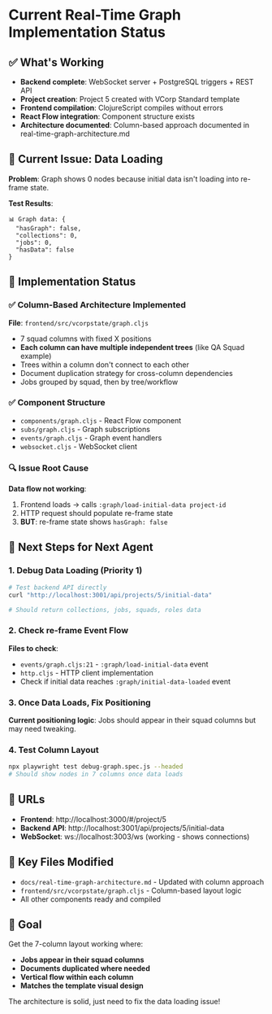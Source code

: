 # Current Real-Time Graph Implementation Status

## ✅ What's Working
- **Backend complete**: WebSocket server + PostgreSQL triggers + REST API
- **Project creation**: Project 5 created with VCorp Standard template
- **Frontend compilation**: ClojureScript compiles without errors
- **React Flow integration**: Component structure exists
- **Architecture documented**: Column-based approach documented in real-time-graph-architecture.md

## 🚨 Current Issue: Data Loading
**Problem**: Graph shows 0 nodes because initial data isn't loading into re-frame state.

**Test Results**:
```
📊 Graph data: {
  "hasGraph": false,
  "collections": 0, 
  "jobs": 0,
  "hasData": false
}
```

## 🔧 Implementation Status

### ✅ Column-Based Architecture Implemented
**File**: `frontend/src/vcorpstate/graph.cljs`
- 7 squad columns with fixed X positions
- **Each column can have multiple independent trees** (like QA Squad example)
- Trees within a column don't connect to each other
- Document duplication strategy for cross-column dependencies
- Jobs grouped by squad, then by tree/workflow

### ✅ Component Structure
- `components/graph.cljs` - React Flow component
- `subs/graph.cljs` - Graph subscriptions  
- `events/graph.cljs` - Graph event handlers
- `websocket.cljs` - WebSocket client

### 🔍 Issue Root Cause
**Data flow not working**:
1. Frontend loads → calls `:graph/load-initial-data project-id`
2. HTTP request should populate re-frame state
3. **BUT**: re-frame state shows `hasGraph: false`

## 🚀 Next Steps for Next Agent

### 1. Debug Data Loading (Priority 1)
```bash
# Test backend API directly
curl "http://localhost:3001/api/projects/5/initial-data"

# Should return collections, jobs, squads, roles data
```

### 2. Check re-frame Event Flow
**Files to check**:
- `events/graph.cljs:21` - `:graph/load-initial-data` event
- `http.cljs` - HTTP client implementation
- Check if initial data reaches `:graph/initial-data-loaded` event

### 3. Once Data Loads, Fix Positioning
**Current positioning logic**: Jobs should appear in their squad columns but may need tweaking.

### 4. Test Column Layout
```bash
npx playwright test debug-graph.spec.js --headed
# Should show nodes in 7 columns once data loads
```

## 📍 URLs
- **Frontend**: http://localhost:3000/#/project/5
- **Backend API**: http://localhost:3001/api/projects/5/initial-data
- **WebSocket**: ws://localhost:3003/ws (working - shows connections)

## 📂 Key Files Modified
- `docs/real-time-graph-architecture.md` - Updated with column approach
- `frontend/src/vcorpstate/graph.cljs` - Column-based layout logic
- All other components ready and compiled

## 🎯 Goal
Get the 7-column layout working where:
- **Jobs appear in their squad columns**
- **Documents duplicated where needed**
- **Vertical flow within each column**
- **Matches the template visual design**

The architecture is solid, just need to fix the data loading issue!